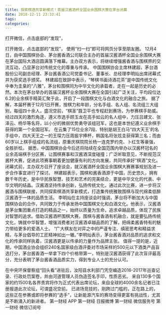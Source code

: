```yaml
---
title: 探索棋酒共享新模式！首届汉酱酒杯全国业余围棋大赛在茅台闭幕
date: 2018-12-11 23:33:41
tags: 
categories: 
---
```

打开微信，点击底部的“发现”，
<!-- more -->
打开微信，点击底部的“发现”，
使用“扫一扫”即可将网页分享至朋友圈。
12月4日，由中国围棋协会、茅台酱香酒公司联合主办的首届汉酱酒杯全国业余围棋大赛在茅台国际大酒店圆满落下帷幕。主办双方表示，将继续增强酱香酒与围棋界的交流互动，凸显茅台对传统文化的尊重与传承。
中国围棋协会主席林建超，茅台酒股份公司副总经理、茅台酱香酒公司党委书记、董事长、总经理李明灿出席闭幕式并为获奖选手颁奖。
林建超在致辞中表示，“琴棋书画诗酒花茶”是中国传统文化中奉为圭臬的“八雅”，茅台和围棋同为中华文化的承载者，走在一起是历史的必然。本次在茅台举办的首届汉酱杯业余围棋大赛在全国引起广泛关注，平均段位达6.2的业余棋手精英汇聚于此，开启了一段围棋文化与白酒文化的融合之旅。
据了解，本届杯赛于12月1日开赛，按棋力和年龄，分名手组、名人组、名流组三大组别，每组四十余人，盛况空前，“棋圣”聂卫平也专程赶到赛场，为参赛棋手助威。
经过四天的激烈角逐，遵义市选手顾玉龙在高手如云的名人组中，力压吕建文、张泽云、杨华等名将，以小分的微弱优势勇夺该组冠军，这也是本世纪遵义业余棋手获得的第一个全国冠军。
在云集了15位业余7段、特别是胡王白马“四大天王’的名手组中，四大天王之一的王琛力压周振宇捧杯，韩国名将张炫圭获得第三名；而由60岁以上棋手组成的名流组，原重庆棋院院长杨一连克罗约克、卜红生等豪强，全胜折桂。
据悉，中国围棋协会今后还将陆续在全国范围内举办以汉酱杯冠名的业余高端棋手分区赛，让围棋赛事和汉酱酒深度碰撞；广泛听取意见，不断规范汉酱杯大赛，促进此项赛事朝着更加健康有利的方向发展，共同传承好“棋酒”文化。
闭幕式前，主办双方召开了座谈会，就汉酱酒杯全国业余围棋大赛赛事规划及进一步合作事宜进行了探讨。
林建超表示，围棋和酱香酒源于中国，历史悠久，拥有数千年历史，是中华民族智慧、技艺和艺术的完美结合，更是中华文化的代表、中华文明的结晶。汉酱酒坚持传承创新，弘扬传统文化，通过此次比赛，进一步将汉酱酒与围棋联接，共同探索棋酒共享新模式，打造集传统雅致围棋与现代绵柔低醉汉酱酒于一体的品质生活。
李明灿在主持座谈会时强调，茅台将不断加大与中国围棋协会的合作，共同致力于传承发扬中国围棋文化和白酒文化。他表示，汉酱酒是茅台集团重点打造的精品之一，始终以质量为生命，追求卓越品质，体现了民族对智慧的追求。借助汉酱酒杯围棋大赛，围棋与酱香酒有机融合，就是要弘扬传统文化，铸就中华智慧，增强消费者对汉酱酒卓越品质的了解，把绵柔酱香特有的魅力带给更多的爱酒人士。
“广大棋友在对弈之中的严谨专注、缜密思考和精益求精，与茅台倡导的工匠精神如出一辙。”李明灿表示，茅台酱香酒对品质的追求和文化的传承同样执着，汉酱酒更是以传承的力量作为品牌主张。
值得一提的是，近期，中国酒业协会组织240名国家级白酒评委对市场采样的500元以下酒类产品盲选打分，茅台酱香酒一举拿下四个价格带第一，特别是汉酱酒获得了此次盲评最高分，充分表明了茅台酱香酒品质实力，得到专业人士的充分认可。
 
 
在中央环保督察组“回头看”进驻后，汝阳县水利部门凭空编造2016-2017年巡查记录、行政处罚案卷，并由河道管理人员伪造签名手印，性质恶劣。
来自130多个国家的约1500名各界贵宾将作为正式代表出席论坛，来自全球的4000余名记者已注册报道此次论坛，可谓盛况空前。
已进场竞技的，刚跨过门槛的，正在路上的，这些正在参赛或即将参赛的“选手”，让新能源汽车的赛场变得更富有挑战性，尤其是不断涌入的新进者。
第一财经
APP
第一财经
日报微博
第一财经
微信服务号
第一财经
微信订阅号
